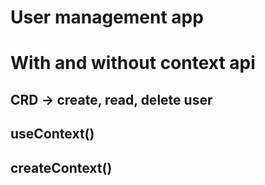 # User management app
# With and without context api

## CRD -> create, read, delete user
## useContext()
## createContext()


